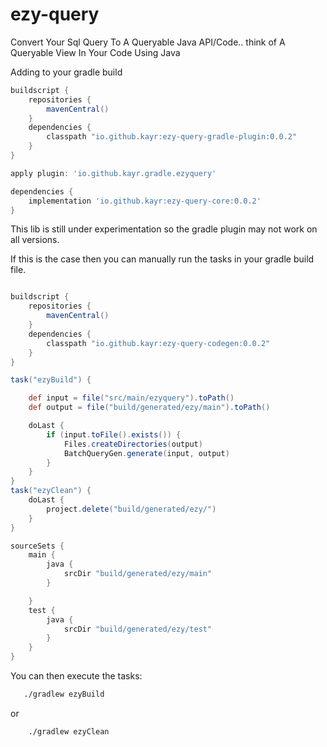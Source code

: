 # ezy-query

Convert Your Sql Query To A Queryable Java API/Code.. think of A Queryable View In Your Code Using Java

Adding to your gradle build

```groovy
buildscript {
    repositories {
        mavenCentral()
    }
    dependencies {
        classpath "io.github.kayr:ezy-query-gradle-plugin:0.0.2"
    }
}

apply plugin: 'io.github.kayr.gradle.ezyquery'

dependencies {
    implementation 'io.github.kayr:ezy-query-core:0.0.2'
}
```

This lib is still under experimentation so the gradle plugin may not work on all versions.

If this is the case then you can manually run the tasks in your gradle build file.

```groovy

buildscript {
    repositories {
        mavenCentral()
    }
    dependencies {
        classpath "io.github.kayr:ezy-query-codegen:0.0.2"
    }
}

task("ezyBuild") {

    def input = file("src/main/ezyquery").toPath()
    def output = file("build/generated/ezy/main").toPath()

    doLast {
        if (input.toFile().exists()) {
            Files.createDirectories(output)
            BatchQueryGen.generate(input, output)
        }
    }
}
task("ezyClean") {
    doLast {
        project.delete("build/generated/ezy/")
    }
}

sourceSets {
    main {
        java {
            srcDir "build/generated/ezy/main"
        }

    }
    test {
        java {
            srcDir "build/generated/ezy/test"
        }
    }
}
```

You can then execute the tasks:

```bash
   ./gradlew ezyBuild
```

or

```bash
    ./gradlew ezyClean
```


